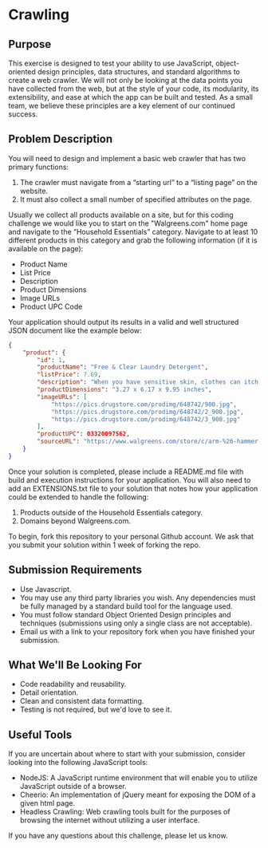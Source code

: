 # Crawling

## Purpose

This exercise is designed to test your ability to use JavaScript, object-oriented design principles, data structures, and standard algorithms to create a web crawler. We will not only be looking at the data points you have collected from the web, but at the style of your code, its modularity, its extensibility, and ease at which the app can be built and tested. As a small team, we believe these principles are a key element of our continued success.
 

## Problem Description

You will need to design and implement a basic web crawler that has two primary functions:

 1. The crawler must navigate from a “starting url” to a “listing page” on the website. 
 2. It must also collect a small number of specified attributes on the page. 

Usually we collect all products available on a site, but for this coding challenge we would like you to start on the "Walgreens.com" home page and navigate to the “Household Essentials” category. Navigate to at least 10 different products in this category and grab the following information (if it is available on the page):

 * Product Name
 * List Price
 * Description
 * Product Dimensions
 * Image URLs
 * Product UPC Code


Your application should output its results in a valid and well structured JSON document like the example below:


```json
{
    "product": {
        "id": 1,
        "productName": "Free & Clear Laundry Detergent",
        "listPrice": 7.69,
        "description": "When you have sensitive skin, clothes can itch and irritate. You deserve a free & gentle liquid laundry detergent for sensitive skin that delivers value. ARM & HAMMER Sensitive Skin Free & Clear liquid laundry detergent is concentrated with 2X powerful stain fighters in every drop vs. leading bargain detergent.",
        "productDimensions": "3.27 x 6.17 x 9.95 inches",
        "imageURLs": [
            "https://pics.drugstore.com/prodimg/648742/900.jpg",
            "https://pics.drugstore.com/prodimg/648742/2_900.jpg",
            "https://pics.drugstore.com/prodimg/648742/3_900.jpg"
        ],
        "productUPC": 03320097562,
        "sourceURL": "https://www.walgreens.com/store/c/arm-%26-hammer-free-%26-clear-laundry-detergent/ID=300427093-product"
    }
}

```

Once your solution is completed, please include a README.md file with build and execution instructions for your application. You will also need to add an EXTENSIONS.txt file to your solution that notes how your application could be extended to handle the following:

1. Products outside of the Household Essentials category.
2. Domains beyond Walgreens.com.

To begin, fork this repository to your personal Github account. We ask that you submit your solution within 1 week of forking the repo.

## Submission Requirements

* Use Javascript.
* You may use any third party libraries you wish. Any dependencies must be fully managed by a standard build tool for the language used.
* You must follow standard Object Oriented Design principles and techniques (submissions using only a single class are not acceptable).
* Email us with a link to your repository fork when you have finished your submission. 

## What We'll Be Looking For

* Code readability and reusability.
* Detail orientation.
* Clean and consistent data formatting.
* Testing is not required, but we'd love to see it.

## Useful Tools

If you are uncertain about where to start with your submission, consider looking into the following JavaScript tools:
* NodeJS: A JavaScript runtime environment that will enable you to utilize JavaScript outside of a browser.
* Cheerio: An implementation of jQuery meant for exposing the DOM of a given html page.
* Headless Crawling: Web crawling tools built for the purposes of browsing the internet without utilizing a user interface.

If you have any questions about this challenge, please let us know. 